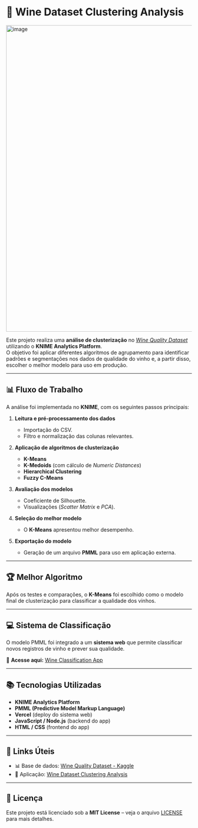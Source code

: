 # 🍷 Wine Dataset Clustering Analysis

<img width="868" height="832" alt="image" src="https://github.com/user-attachments/assets/3030235d-a6c0-4d9c-a3ac-2cf91338761d" />

<br>

Este projeto realiza uma **análise de clusterização** no *[Wine Quality Dataset](https://www.kaggle.com/datasets/yasserh/wine-quality-dataset)* utilizando o **KNIME Analytics Platform**.  
O objetivo foi aplicar diferentes algoritmos de agrupamento para identificar padrões e segmentações nos dados de qualidade do vinho e, a partir disso, escolher o melhor modelo para uso em produção.

---

## 📊 Fluxo de Trabalho

A análise foi implementada no **KNIME**, com os seguintes passos principais:

1. **Leitura e pré-processamento dos dados**  
   - Importação do CSV.  
   - Filtro e normalização das colunas relevantes.  

2. **Aplicação de algoritmos de clusterização**  
   - **K-Means**  
   - **K-Medoids** (com cálculo de *Numeric Distances*)  
   - **Hierarchical Clustering**  
   - **Fuzzy C-Means**  

3. **Avaliação dos modelos**  
   - Coeficiente de Silhouette.  
   - Visualizações (*Scatter Matrix* e *PCA*).  

4. **Seleção do melhor modelo**  
   - O **K-Means** apresentou melhor desempenho.  

5. **Exportação do modelo**  
   - Geração de um arquivo **PMML** para uso em aplicação externa.  

---

## 🏆 Melhor Algoritmo
Após os testes e comparações, o **K-Means** foi escolhido como o modelo final de clusterização para classificar a qualidade dos vinhos.

---

## 💻 Sistema de Classificação
O modelo PMML foi integrado a um **sistema web** que permite classificar novos registros de vinho e prever sua qualidade.  

🔗 **Acesse aqui:** [Wine Classification App](https://wine-dataset-clustering-analysis.vercel.app/)

---

## 📚 Tecnologias Utilizadas
- **KNIME Analytics Platform**
- **PMML (Predictive Model Markup Language)**
- **Vercel** (deploy do sistema web)
- **JavaScript / Node.js** (backend do app)
- **HTML / CSS** (frontend do app)

---

## 📌 Links Úteis
- 📊 Base de dados: [Wine Quality Dataset - Kaggle](https://www.kaggle.com/datasets/yasserh/wine-quality-dataset)  
- 🚀 Aplicação: [Wine Dataset Clustering Analysis](https://wine-dataset-clustering-analysis.vercel.app/)

---

## 📝 Licença
Este projeto está licenciado sob a **MIT License** – veja o arquivo [LICENSE](LICENSE) para mais detalhes.
